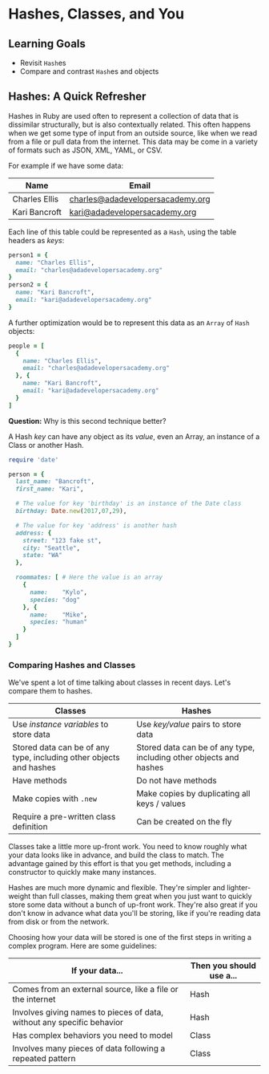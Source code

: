 # Hashes, Classes, and You
## Learning Goals
- Revisit `Hash`es
- Compare and contrast `Hash`es and objects

## Hashes: A Quick Refresher

Hashes in Ruby are used often to represent a collection of data that is dissimilar structurally, but is also contextually related. This often happens when we get some type of input from an outside source, like when we read from a file or pull data from the internet. This data may be come in a variety of formats such as JSON, XML, YAML, or CSV.

For example if we have some data:

Name              | Email
---               | ---
Charles Ellis     | charles@adadevelopersacademy.org
Kari Bancroft     | kari@adadevelopersacademy.org

Each line of this table could be represented as a `Hash`, using the table headers as _keys_:

```ruby
person1 = {
  name: "Charles Ellis",
  email: "charles@adadevelopersacademy.org"
}
person2 = {
  name: "Kari Bancroft",
  email: "kari@adadevelopersacademy.org"
}
```

A further optimization would be to represent this data as an `Array` of `Hash` objects:

```ruby
people = [
  {
    name: "Charles Ellis",
    email: "charles@adadevelopersacademy.org"
  }, {
    name: "Kari Bancroft",
    email: "kari@adadevelopersacademy.org"
  }
]
```

**Question:** Why is this second technique better?

A Hash _key_ can have any object as its _value_, even an Array, an instance of a Class or another Hash.

```ruby
require 'date'

person = {
  last_name: "Bancroft",
  first_name: "Kari",

  # The value for key 'birthday' is an instance of the Date class
  birthday: Date.new(2017,07,29),

  # The value for key 'address' is another hash
  address: {
    street: "123 fake st",
    city: "Seattle",
    state: "WA"
  },

  roommates: [ # Here the value is an array
    {
      name:    "Kylo",
      species: "dog"
    }, {
      name:    "Mike",
      species: "human"
    }
  ]
}
```

### Comparing Hashes and Classes

We've spent a lot of time talking about classes in recent days. Let's compare them to hashes.

Classes  | Hashes
---      | ---
Use _instance variables_ to store data | Use _key/value_ pairs to store data
Stored data can be of any type, including other objects and hashes | Stored data can be of any type, including other objects and hashes
Have methods | Do not have methods
Make copies with `.new` | Make copies by duplicating all keys / values
Require a pre-written class definition | Can be created on the fly

Classes take a little more up-front work. You need to know roughly what your data looks like in advance, and build the class to match. The advantage gained by this effort is that you get methods, including a constructor to quickly make many instances.

Hashes are much more dynamic and flexible. They're simpler and lighter-weight than full classes, making them great when you just want to quickly store some data without a bunch of up-front work. They're also great if you don't know in advance what data you'll be storing, like if you're reading data from disk or from the network.

Choosing how your data will be stored is one of the first steps in writing a complex program. Here are some guidelines:

If your data... | Then you should use a...
---             | ---
Comes from an external source, like a file or the internet | Hash
Involves giving names to pieces of data, without any specific behavior | Hash
Has complex behaviors you need to model | Class
Involves many pieces of data following a repeated pattern | Class

<!-- DPR: don't really want to emphasize how confusing things are
This relationship is complicated by a few facts:
- `Hash` _is_ a class, so hashes are objects
- Hashes can contain objects as values
- Objects can contain hashes as instance variables -->
